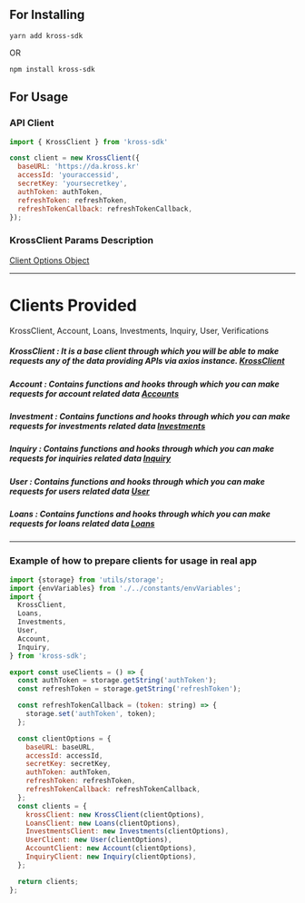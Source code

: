 ## For Installing

`yarn add kross-sdk`

OR

`npm install kross-sdk`

## For Usage

### API Client

```js
import { KrossClient } from 'kross-sdk'

const client = new KrossClient({
  baseURL: 'https://da.kross.kr'
  accessId: 'youraccessid',
  secretKey: 'yoursecretkey',
  authToken: authToken,
  refreshToken: refreshToken,
  refreshTokenCallback: refreshTokenCallback,
});

```

### KrossClient Params Description
[Client Options Object](docs/client_options.md)


-----------------------------------------------------



# Clients Provided
KrossClient, Account, Loans, Investments, Inquiry, User, Verifications

##### KrossClient : It is a base client through which you will be able to make requests any of the data providing APIs via axios instance. [KrossClient](docs/client.md)
##### Account : Contains functions and hooks through which you can make requests for account related data [Accounts](docs/account.md)
##### Investment : Contains functions and hooks through which you can make requests for investments related data [Investments](docs/investment.md)
##### Inquiry : Contains functions and hooks through which you can make requests for inquiries related data [Inquiry](docs/inquiry.md)
##### User : Contains functions and hooks through which you can make requests for users related data [User](docs/user.md)
##### Loans : Contains functions and hooks through which you can make requests for loans related data [Loans](docs/loans.md)
----------------------------------------------------


### Example of how to prepare clients for usage in real app

```js
import {storage} from 'utils/storage';
import {envVariables} from './../constants/envVariables';
import {
  KrossClient,
  Loans,
  Investments,
  User,
  Account,
  Inquiry,
} from 'kross-sdk';

export const useClients = () => {
  const authToken = storage.getString('authToken');
  const refreshToken = storage.getString('refreshToken');

  const refreshTokenCallback = (token: string) => {
    storage.set('authToken', token);
  };

  const clientOptions = {
    baseURL: baseURL,
    accessId: accessId,
    secretKey: secretKey,
    authToken: authToken,
    refreshToken: refreshToken,
    refreshTokenCallback: refreshTokenCallback,
  };
  const clients = {
    krossClient: new KrossClient(clientOptions),
    LoansClient: new Loans(clientOptions),
    InvestmentsClient: new Investments(clientOptions),
    UserClient: new User(clientOptions),
    AccountClient: new Account(clientOptions),
    InquiryClient: new Inquiry(clientOptions),
  };

  return clients;
};

```



